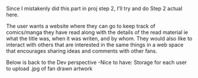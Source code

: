 Since I mistakenly did this part in proj step 2, I'll try and do Step 2
actual here.

The user wants a website where they can go to keep track of comics/manga
they have read along with the details of the read material ie what the title was, when it was writen, and by whom. They would also like to interact with others that are interested in the same things in a web space that encourages sharing ideas and comments with other fans.   

Below is back to the Dev perspective
-Nice to have: Storage for each user to upload .jpg of fan drawn artwork


